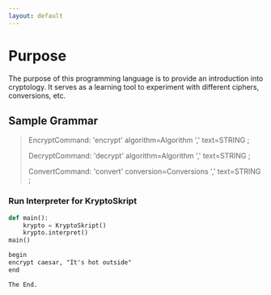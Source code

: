 ```yaml
---
layout: default
---
```


# Purpose

The purpose of this programming language is to provide an introduction into cryptology. It serves as a learning tool
to experiment with different ciphers, conversions, etc.

## Sample Grammar

>EncryptCommand:
>  'encrypt' algorithm=Algorithm ',' text=STRING
>;
>
>DecryptCommand:
>  'decrypt' algorithm=Algorithm ',' text=STRING
>;
>
>ConvertCommand:
>  'convert' conversion=Conversions ',' text=STRING
>;

### Run Interpreter for KryptoSkript

```python
def main():
    krypto = KryptoSkript()
    krypto.interpret()
main()
```

```txt
begin
encrypt caesar, "It's hot outside"
end
```

```
The End.
```
